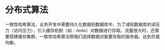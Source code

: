 # 分布式算法
一致性哈希算法，业务开发中需要持久化数据到数据库中，为了减轻数据库的读压力（访问压力），引入缓存机制（如：redis）对数据进行存取。流量很大时，还需要搭建缓存集群，一致性哈希算法帮我们选择数据对象要存取的服务器，达到负载均衡。
